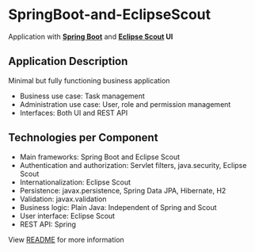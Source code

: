 # SpringBoot-and-EclipseScout
Application with **[Spring Boot](https://projects.spring.io/spring-boot/)** and **[Eclipse Scout](http://www.eclipse.org/scout/) UI**

## Application Description
Minimal but fully functioning business application
* Business use case: Task management
* Administration use case: User, role and permission management
* Interfaces: Both UI and REST API

## Technologies per Component
* Main frameworks: Spring Boot and Eclipse Scout
* Authentication and authorization: Servlet filters, java.security, Eclipse Scout
* Internationalization: Eclipse Scout
* Persistence: javax.persistence, Spring Data JPA, Hibernate, H2
* Validation: javax.validation
* Business logic: Plain Java: Independent of Spring and Scout
* User interface: Eclipse Scout
* REST API: Spring

View [README](org.eclipse.scout.springboot/README.txt) for more information
